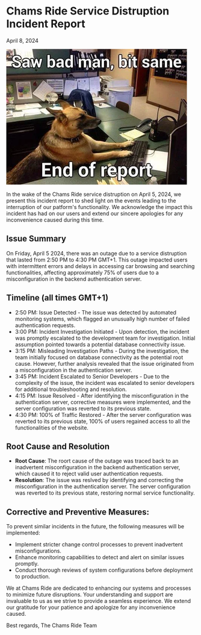 # Chams Ride Service Distruption Incident Report
April 8, 2024

![ChamsRide Postmortem](chams_ride_postmorterm_meme.jpeg)

In the wake of the Chams Ride service distruption on April 5, 2024, we present this incident report to shed light on the events leading to the interruption of our patform's functionality. We acknowledge the impact this incident has had on our users and extend our sincere apologies for any inconvenience caused during this time.

## Issue Summary

On Friday, April 5 2024, there was an outage due to a service distruption that lasted from 2:50 PM to 4:30 PM GMT+1. This outage impacted users with intermittent errors and delays in accessing car browsing and searching functionalities, affecting approximately 75% of users due to a misconfiguration in the backend authentication server.

## Timeline (all times GMT+1)

- 2:50 PM: Issue Detected - The issue was detected by automated monitoring systems, which flagged an unusually high number of failed authentication requests.
- 3:00 PM: Incident Investigation Initiated - Upon detection, the incident was promptly escalated to the development team for investigation. Initial assumption pointed towards a potential database connectivity issue.
- 3:15 PM: Misleading Investigation Paths - During the investigation, the team initially focused on database connectivity as the potential root cause. However, further analysis revealed that the issue originated from a misconfiguration in the authentication server.
- 3:45 PM: Incident Escalated to Senior Developers - Due to the complexity of the issue, the incident was escalated to senior developers for additional troubleshooting and resolution.
- 4:15 PM: Issue Resolved - After identifying the misconfiguration in the authentication server, corrective measures were implemented, and the server configuration was reverted to its previous state.
- 4:30 PM: 100% of Traffic Restored - After the server configuration was reverted to its previous state, 100% of users regained access to all the functionalities of the website.

## Root Cause and Resolution

- **Root Cause**: The roort cause of the outage was traced back to an inadvertent misconfiguration in the backend authentication server, which caused it to reject valid user authentication requests.
- **Resolution**: The issue was reslved by identifying and correcting the misconfiguration in the authentication server. The server configuration was reverted to its previous state, restoring normal service functionality.

## Corrective and Preventive Measures:

To prevent similar incidents in the future, the following measures will be implemented:
+ Implement stricter change control processes to prevent inadvertent misconfigurations.
+ Enhance monitoring capabilities to detect and alert on similar issues promptly.
+ Conduct thorough reviews of system configurations before deployment to production.

We at Chams Ride are dedicated to enhancing our systems and processes to minimize future disruptions. Your understanding and support are invaluable to us as we strive to provide a seamless experience. We extend our gratitude for your patience and apologize for any inconvenience caused.

Best regards,
The Chams Ride Team
